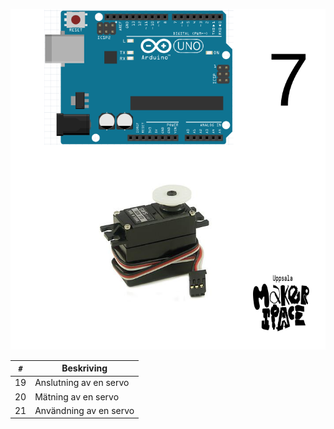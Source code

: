 ![Bok 7: sinus en cosinus](framsida_7.png)

`#`|Beskriving
---|-----------------------
19 |Anslutning av en servo
20 |Mätning av en servo
21 |Användning av en servo
